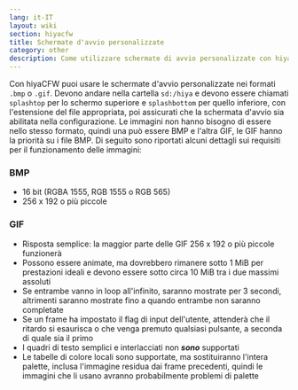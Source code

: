 ```yaml
---
lang: it-IT
layout: wiki
section: hiyacfw
title: Schermate d'avvio personalizzate
category: other
description: Come utilizzare schermate di avvio personalizzate con hiyaCFW
---
```


Con hiyaCFW puoi usare le schermate d'avvio personalizzate nei formati `.bmp` o `.gif`. Devono andare nella cartella `sd:/hiya` e devono essere chiamati `splashtop` per lo schermo superiore e `splashbottom` per quello inferiore, con l'estensione del file appropriata, poi assicurati che la schermata d'avvio sia abilitata nella configurazione. Le immagini non hanno bisogno di essere nello stesso formato, quindi una può essere BMP e l'altra GIF, le GIF hanno la priorità su i file BMP. Di seguito sono riportati alcuni dettagli sui requisiti per il funzionamento delle immagini:

### BMP
- 16 bit (RGBA 1555, RGB 1555 o RGB 565)
- 256 x 192 o più piccole

### GIF
- Risposta semplice: la maggior parte delle GIF 256 x 192 o più piccole funzionerà
- Possono essere animate, ma dovrebbero rimanere sotto 1 MiB per prestazioni ideali e devono essere sotto circa 10 MiB tra i due massimi assoluti
- Se entrambe vanno in loop all'infinito, saranno mostrate per 3 secondi, altrimenti saranno mostrate fino a quando entrambe non saranno completate
- Se un frame ha impostato il flag di input dell'utente, attenderà che il ritardo si esaurisca o che venga premuto qualsiasi pulsante, a seconda di quale sia il primo
- I quadri di testo semplici e interlacciati non ***sono*** supportati
- Le tabelle di colore locali sono supportate, ma sostituiranno l'intera palette, inclusa l'immagine residua dai frame precedenti, quindi le immagini che li usano avranno probabilmente problemi di palette
